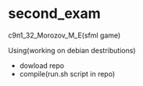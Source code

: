 # second_exam
с9п1_32_Morozov_M_E(sfml game)

Using(working on debian destributions)
- dowload repo
- compile(run.sh script in repo) 

